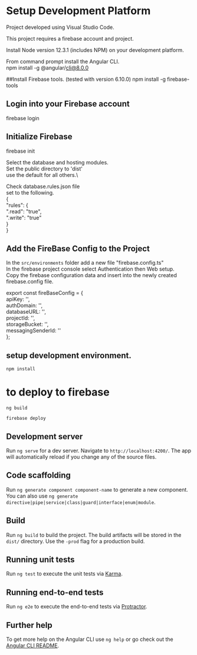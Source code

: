 # Setup Development Platform

Project developed using Visual Studio Code.  

This project requires a firebase account and project.  

Install Node version 12.3.1 (includes NPM)  on your development platform.

From command prompt install the Angular CLI. \
npm install -g @angular/cli@8.0.0

##Install Firebase tools.  (tested with version 6.10.0) 
npm install -g firebase-tools

## Login into your Firebase account 
firebase login

## Initialize Firebase
firebase init 

Select the database and hosting modules. \
Set the public directory to 'dist'  \
use the default for all others.\

Check database.rules.json file \
set to the following. \
{ \
  "rules": { \
    ".read": "true", \
    ".write": "true" \
  } \
} 

## Add the FireBase Config to the Project
In the `src/environments` folder add a new file "firebase.config.ts" \
In the firebase project console select Authentication then Web setup. \
Copy the firebase configuration data and insert into the newly created\
firebase.config file.

export const fireBaseConfig = { \
    apiKey: '', \
    authDomain: '', \
    databaseURL: '', \
    projectId: '', \
    storageBucket: '', \
    messagingSenderId: '' \
};

## setup development environment. 
    npm install

# to deploy to firebase
    ng build

    firebase deploy


## Development server

Run `ng serve` for a dev server. Navigate to `http://localhost:4200/`. The app will automatically reload if you change any of the source files.

## Code scaffolding

Run `ng generate component component-name` to generate a new component. You can also use `ng generate directive|pipe|service|class|guard|interface|enum|module`.

## Build

Run `ng build` to build the project. The build artifacts will be stored in the `dist/` directory. Use the `-prod` flag for a production build.

## Running unit tests

Run `ng test` to execute the unit tests via [Karma](https://karma-runner.github.io).

## Running end-to-end tests

Run `ng e2e` to execute the end-to-end tests via [Protractor](http://www.protractortest.org/).

## Further help

To get more help on the Angular CLI use `ng help` or go check out the [Angular CLI README](https://github.com/angular/angular-cli/blob/master/README.md).

